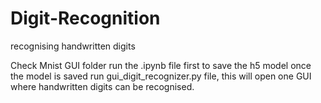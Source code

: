 # Digit-Recognition
recognising handwritten digits

Check Mnist GUI folder run the .ipynb file first to save the h5 model
once the model is saved run gui_digit_recognizer.py file, this will open one GUI where handwritten digits can be recognised.
